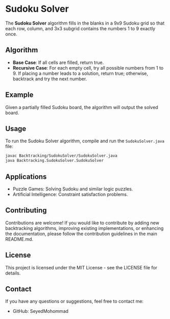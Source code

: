 # Sudoku Solver

The **Sudoku Solver** algorithm fills in the blanks in a 9x9 Sudoku grid so that each row, column, and 3x3 subgrid contains the numbers 1 to 9 exactly once.

## Algorithm

- **Base Case**: If all cells are filled, return true.
- **Recursive Case**: For each empty cell, try all possible numbers from 1 to 9. If placing a number leads to a solution, return true; otherwise, backtrack and try the next number.

## Example

Given a partially filled Sudoku board, the algorithm will output the solved board.

## Usage

To run the Sudoku Solver algorithm, compile and run the `SudokuSolver.java` file:

```bash
javac Backtracking/SudokuSolver/SudokuSolver.java
java Backtracking.SudokuSolver.SudokuSolver
```

## Applications

- Puzzle Games: Solving Sudoku and similar logic puzzles.
- Artificial Intelligence: Constraint satisfaction problems.

## Contributing

Contributions are welcome! If you would like to contribute by adding new backtracking algorithms, improving existing implementations, or enhancing the documentation, please follow the contribution guidelines in the main README.md.
## License

This project is licensed under the MIT License - see the LICENSE file for details.
## Contact

If you have any questions or suggestions, feel free to contact me:

- GitHub: SeyedMohommad